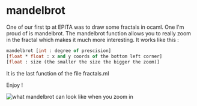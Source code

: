 # mandelbrot
One of our first tp at EPITA was to draw some fractals in ocaml. One I'm proud of is mandelbrot. The mandelbrot function allows you to really zoom in the fractal which makes it much more interesting. It works like this : 
```ocaml
mandelbrot [int : degree of prescision] 
[float * float : x and y coords of the bottom left corner]
[float : size (the smaller the size the bigger the zoom)]
```
It is the last function of the file fractals.ml

Enjoy !

[mandelbrot]: "https://matthieuporte.github.io/assets/images/mandelbrot.png"

![what mandelbrot can look like when you zoom in][mandelbrot]
